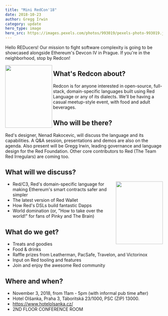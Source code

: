 ```yaml
---
title: "Mini RedCon'18"
date: 2018-10-23 
author: Gregg Irwin
category: update
hero_type: image
hero_src: https://images.pexels.com/photos/993019/pexels-photo-993019.jpeg?auto=compress&cs=tinysrgb&h=650&w=940
---
```


Hello REDucers! Our mission to fight software complexity is going to be showcased alongside Ethereum's Devcon IV in Prague. If you're in the neighborhood, stop by Redcon!

<img align="left" width="150" height="200" src="https://4.bp.blogspot.com/-GikSOk_RJlQ/W89yWUbhCrI/AAAAAAAAAO0/EQDWabSEIQkIE_p-mEIOGOD6magwsj_kgCLcBGAs/s320/redconflyer1.png">


## What's Redcon about?

Redcon is for anyone interested in open-source, full-stack, domain-specific languages built using Red Language or any of its dialects. We'll be having a casual meetup-style event, with food and adult beverages.

  ## Who will be there?

Red's designer, Nenad Rakocevic, will discuss the language and its capabilities. A Q&A session, presentations and demos are also on the agenda. Also present will be Gregg Irwin, leading governance and language design for the Red Foundation. Other core contributors to Red (The Team Red Irregulars) are coming too.

## What will we discuss?

<img align="right" width="150" height="200" src="https://3.bp.blogspot.com/-qNfyenfpPi8/W89yaDlTS6I/AAAAAAAAAO4/a1Omfj0v7gcxl8UOa43k7OWnFdnrWwDlgCLcBGAs/s320/redconflyer2.png">

* Red/C3, Red's domain-specific language for making Ethereum's smart contracts safer and simpler
* The latest version of Red Wallet
* How Red's DSLs build fantastic Dapps
* World domination (or, "How to take over the world!" for fans of Pinky and The Brain)

## What do we get?

* Treats and goodies
* Food & drinks
* Raffle prizes from Leatherman, PacSafe, Travelon, and Victorinox
* Input on Red tooling and features
* Join and enjoy the awesome Red community


## Where and when?

* November 3, 2018, from 11am - 5pm (with informal pub time after)
* Hotel Olšanka, Praha 3, Táboritská 23/1000, PSC (ZIP) 13000.
* https://www.hotelolsanka.cz/
* 2ND FLOOR CONFERENCE ROOM
